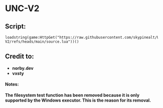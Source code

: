 # UNC-V2

## Script:
```
loadstring(game:HttpGet("https://raw.githubusercontent.com/skypinealt/UNC-V2/refs/heads/main/source.lua"))()
```

## Credit to:
- **norby.dev**
- **vxsty**

#### Notes:
**The filesystem test function has been removed because it is only supported by the Windows executor. This is the reason for its removal.**
